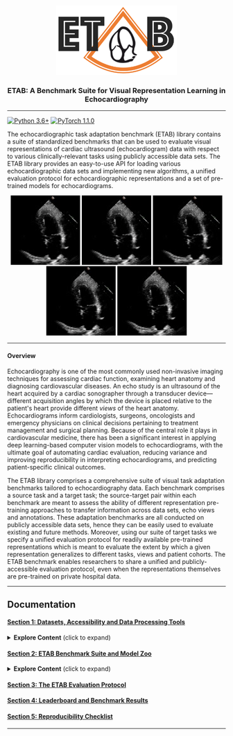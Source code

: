 <p align="center">
  <img width="280" height="160" src="assets/etab_logo.png" />
</p>
<h3 align="center">
    <b> ETAB: A Benchmark Suite for Visual Representation Learning in Echocardiography </b>
</h3>

---------------

[![Python 3.6+](https://img.shields.io/badge/Platform-Python%203.6-blue.svg)](https://www.python.org/)
[![PyTorch 1.1.0](https://img.shields.io/badge/Implementation-Pytorch-brightgreen.svg)](https://pytorch.org/)

The echocardiographic task adaptation benchmark (ETAB) library contains a suite of standardized benchmarks that can be used to evaluate visual representations of cardiac ultrasound (echocardiogram) data with respect to various clinically-relevant tasks using publicly accessible data sets. The ETAB library provides an easy-to-use API for loading various echocardiographic data sets and implementing new algorithms, a unified evaluation protocol for echocardiographic representations and a set of pre-trained models for echocardiograms.

<p align="center">
    <img width="160" height="160" src="assets/echo_movie.gif" /> 
    <img width="160" height="160" src="assets/echo_movie.gif" />
    <img width="160" height="160" src="assets/echo_movie.gif" />
    <img width="160" height="160" src="assets/echo_movie.gif" />
    <img width="160" height="160" src="assets/echo_movie.gif" />
</p>

---------------
#### Overview

Echocardiography is one of the most commonly used non-invasive imaging techniques for assessing cardiac function, examining heart anatomy and diagnosing cardiovascular diseases. An echo study is an ultrasound of the heart acquired by a cardiac sonographer through a transducer device—different acquisition angles by which the device is placed relative to the patient's heart provide different *views* of the heart anatomy. Echocardiograms inform cardiologists, surgeons, oncologists and emergency physicians on clinical decisions pertaining to treatment management and surgical planning. Because of the central role it plays in cardiovascular medicine, there has been a significant interest in applying deep learning-based computer vision models to echocardiograms, with the ultimate goal of automating cardiac evaluation, reducing variance and improving reproducibility in interpreting echocardiograms, and predicting patient-specific clinical outcomes.

The ETAB library comprises a comprehensive suite of visual task adaptation benchmarks tailored to echocardiography data. Each benchmark comprises a source task and a target task; the source-target pair within each benchmark are meant to assess the ability of different representation pre-training approaches to transfer information across data sets, echo views and annotations. These adaptation benchmarks are all conducted on publicly accessible data sets, hence they can be easily used to evaluate existing and future methods. Moreover, using our suite of target tasks we specify a unified evaluation protocol for readily available pre-trained representations which is meant to evaluate the extent by which a given representation generalizes to different tasks, views and patient cohorts. The ETAB benchmark enables researchers to share a unified and publicly-accessible evaluation protocol, even when the representations themselves are pre-trained on private hospital data.

---------------

## Documentation

#### [Section 1: Datasets, Accessibility and Data Processing Tools](docs/data_access.md)

<details>
  <summary><b>Explore Content</b> (click to expand)</summary>
  &nbsp;
  <ul>
    <li>Overview of the Supported Echocardiography Datasets</li>
    &nbsp;
    <li>Instructions for Dataset Access</li>
    &nbsp;
    <li>Data Loaders and Processing Tools</li>
    &nbsp;
    <li>Demo Notebook</li>
  </ul>

</details>

#### [Section 2: ETAB Benchmark Suite and Model Zoo](docs/benchmark_tasks.md)

<details>
  <summary><b>Explore Content</b> (click to expand)</summary>
  &nbsp;
  <ul>
    <li>Benchmark Task Categorization and Encoding</li>
    &nbsp;
    <li>ETAB Model Zoo</li>
    &nbsp;
    <li>Running a Benchmark Experiment Out-of-the-Box</li>
    &nbsp;
    <li>Implementing a Customized Model</li>
    &nbsp;
    <li>Demo Notebooks</li>
  </ul>

</details>

#### [Section 3: The ETAB Evaluation Protocol](documentation/benchmark_tasks.md)

#### [Section 4: Leaderboard and Benchmark Results](documentation/leaderboard.md)

#### [Section 5: Reproducibility Checklist](documentation/leaderboard.md)

---------------
